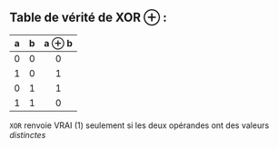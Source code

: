 ## Table de vérité de XOR ⊕ :
| a | b | a ⊕ b |
|---|---|:-:|
| 0 | 0 | 0 |
| 1 | 0 | 1 |
| 0 | 1 | 1 |
| 1 | 1 | 0 |

`XOR` renvoie VRAI (1) seulement si les deux opérandes ont des valeurs *distinctes*
